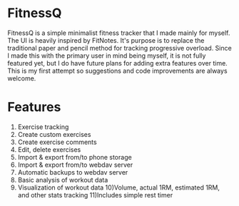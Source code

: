 # FitnessQ
FitnessQ is a simple minimalist fitness tracker that I made mainly for myself. The UI is heavily inspired by FitNotes. It's purpose is to replace the traditional paper and pencil method for tracking progressive overload. Since I made this with the primary user in mind being myself, it is not fully featured yet, but I do have future plans for adding extra features over time. This is my first attempt so suggestions and code improvements are always welcome.
# Features
1) Exercise tracking
2) Create custom exercises
3) Create exercise comments
4) Edit, delete exercises
5) Import & export from/to phone storage
6) Import & export from/to webdav server
7) Automatic backups to webdav server
8) Basic analysis of workout data
9) Visualization of workout data
10)Volume, actual 1RM, estimated 1RM, and other stats tracking
11)Includes simple rest timer
